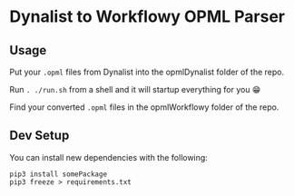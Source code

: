 # Dynalist to Workflowy OPML Parser

## Usage

Put your `.opml` files from Dynalist into the opmlDynalist folder of the repo.

Run `. ./run.sh` from a shell and it will startup everything for you 😁

Find your converted `.opml` files in the opmlWorkflowy folder of the repo.
## Dev Setup

You can install new dependencies with the following:

```
pip3 install somePackage
pip3 freeze > requirements.txt
```